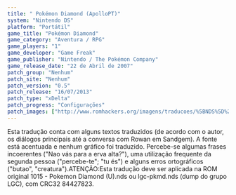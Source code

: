 ```yaml
---
title: " Pokémon Diamond (ApolloPT)"
system: "Nintendo DS"
platform: "Portátil"
game_title: "Pokémon Diamond"
game_category: "Aventura / RPG"
game_players: "1"
game_developer: "Game Freak"
game_publisher: "Nintendo / The Pokémon Company"
game_release_date: "22 de Abril de 2007"
patch_group: "Nenhum"
patch_site: "Nenhum"
patch_version: "0.5"
patch_release: "16/07/2013"
patch_type: "xDelta"
patch_progress: "Configurações"
patch_images: ["http://www.romhackers.org/imagens/traducoes/%5BNDS%5D%20Pokemon%20Diamond%20-%20ApolloPT%20-%201.PNG","http://www.romhackers.org/imagens/traducoes/%5BNDS%5D%20Pokemon%20Diamond%20-%20ApolloPT%20-%202.PNG","http://www.romhackers.org/imagens/traducoes/%5BNDS%5D%20Pokemon%20Diamond%20-%20ApolloPT%20-%203.PNG"]
---
```

Esta tradução conta com alguns textos traduzidos (de acordo com o autor, os diálogos principais até a conversa com Rowan em Sandgem). A fonte está acentuada e nenhum gráfico foi traduzido. Percebe-se algumas frases incoerentes ("Nao vás para a erva alta?"), uma utilização frequente da segunda pessoa ("percebe-te"; "tu és") e alguns erros ortográficos ("butao", "creatura").ATENÇÃO:Esta tradução deve ser aplicada na ROM original 1015 - Pokemon Diamond (U).nds ou lgc-pkmd.nds (dump do grupo LGC), com CRC32 84427823.